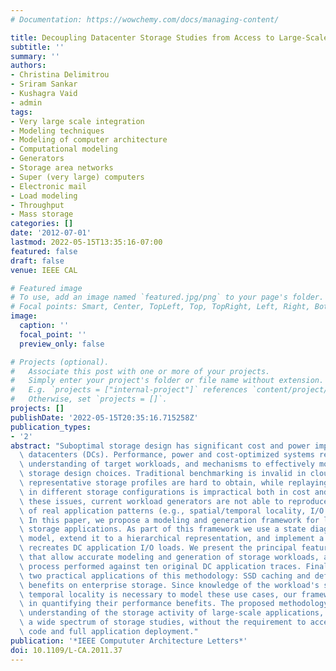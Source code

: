 ```yaml
---
# Documentation: https://wowchemy.com/docs/managing-content/

title: Decoupling Datacenter Storage Studies from Access to Large-Scale Applications
subtitle: ''
summary: ''
authors:
- Christina Delimitrou
- Sriram Sankar
- Kushagra Vaid
- admin
tags:
- Very large scale integration
- Modeling techniques
- Modeling of computer architecture
- Computational modeling
- Generators
- Storage area networks
- Super (very large) computers
- Electronic mail
- Load modeling
- Throughput
- Mass storage
categories: []
date: '2012-07-01'
lastmod: 2022-05-15T13:35:16-07:00
featured: false
draft: false
venue: IEEE CAL

# Featured image
# To use, add an image named `featured.jpg/png` to your page's folder.
# Focal points: Smart, Center, TopLeft, Top, TopRight, Left, Right, BottomLeft, Bottom, BottomRight.
image:
  caption: ''
  focal_point: ''
  preview_only: false

# Projects (optional).
#   Associate this post with one or more of your projects.
#   Simply enter your project's folder or file name without extension.
#   E.g. `projects = ["internal-project"]` references `content/project/deep-learning/index.md`.
#   Otherwise, set `projects = []`.
projects: []
publishDate: '2022-05-15T20:35:16.715258Z'
publication_types:
- '2'
abstract: "Suboptimal storage design has significant cost and power impact in large-scale\
  \ datacenters (DCs). Performance, power and cost-optimized systems require deep\
  \ understanding of target workloads, and mechanisms to effectively model different\
  \ storage design choices. Traditional benchmarking is invalid in cloud data-stores,\
  \ representative storage profiles are hard to obtain, while replaying applications\
  \ in different storage configurations is impractical both in cost and time. Despite\
  \ these issues, current workload generators are not able to reproduce key aspects\
  \ of real application patterns (e.g., spatial/temporal locality, I/O intensity).\
  \ In this paper, we propose a modeling and generation framework for large-scale\
  \ storage applications. As part of this framework we use a state diagram-based storage\
  \ model, extend it to a hierarchical representation, and implement a tool that consistently\
  \ recreates DC application I/O loads. We present the principal features of the framework\
  \ that allow accurate modeling and generation of storage workloads, and the validation\
  \ process performed against ten original DC application traces. Finally, we explore\
  \ two practical applications of this methodology: SSD caching and defragmentation\
  \ benefits on enterprise storage. Since knowledge of the workload's spatial and\
  \ temporal locality is necessary to model these use cases, our framework was instrumental\
  \ in quantifying their performance benefits. The proposed methodology provides detailed\
  \ understanding of the storage activity of large-scale applications, and enables\
  \ a wide spectrum of storage studies, without the requirement to access application\
  \ code and full application deployment."
publication: '*IEEE Compututer Architecture Letters*'
doi: 10.1109/L-CA.2011.37
---
```

